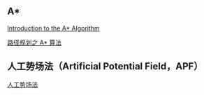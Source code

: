 ## A*

[Introduction to the A* Algorithm](https://www.redblobgames.com/pathfinding/a-star/introduction.html)

[路径规划之 A* 算法](https://paul.pub/a-star-algorithm/#id-d)



## 人工势场法（Artificial Potential Field，APF）

[人工势场法](https://medium.com/@rymshasiddiqui/path-planning-using-potential-field-algorithm-a30ad12bdb08)
